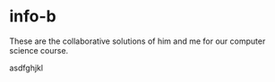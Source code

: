 
# info-b

These are the collaborative solutions of him and me for our computer science course.

asdfghjkl